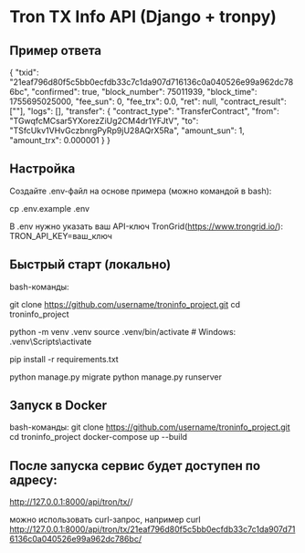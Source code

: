 # Tron TX Info API (Django + tronpy)

## Пример ответа
{
  "txid": "21eaf796d80f5c5bb0ecfdb33c7c1da907d716136c0a040526e99a962dc786bc",
  "confirmed": true,
  "block_number": 75011939,
  "block_time": 1755695025000,
  "fee_sun": 0,
  "fee_trx": 0.0,
  "ret": null,
  "contract_result": [""],
  "logs": [],
  "transfer": {
    "contract_type": "TransferContract",
    "from": "TGwqfcMCsar5YXorezZiUg2CM4dr1YFJtV",
    "to": "TSfcUkv1VHvGczbnrgPyRp9jU28AQrX5Ra",
    "amount_sun": 1,
    "amount_trx": 0.000001
  }
}

## Настройка
Создайте .env-файл на основе примера (можно командой в bash):

cp .env.example .env

В .env нужно указать ваш API-ключ TronGrid(https://www.trongrid.io/):
TRON_API_KEY=ваш_ключ

## Быстрый старт (локально)
bash-команды:

git clone https://github.com/username/troninfo_project.git
cd troninfo_project

python -m venv .venv
source .venv/bin/activate   # Windows: .venv\Scripts\activate

pip install -r requirements.txt

python manage.py migrate
python manage.py runserver

## Запуск в Docker
bash-команды:
git clone https://github.com/username/troninfo_project.git
cd troninfo_project
docker-compose up --build

## После запуска сервис будет доступен по адресу:
http://127.0.0.1:8000/api/tron/tx/<txid>/

можно использовать curl-запрос, например
curl http://127.0.0.1:8000/api/tron/tx/21eaf796d80f5c5bb0ecfdb33c7c1da907d716136c0a040526e99a962dc786bc/
